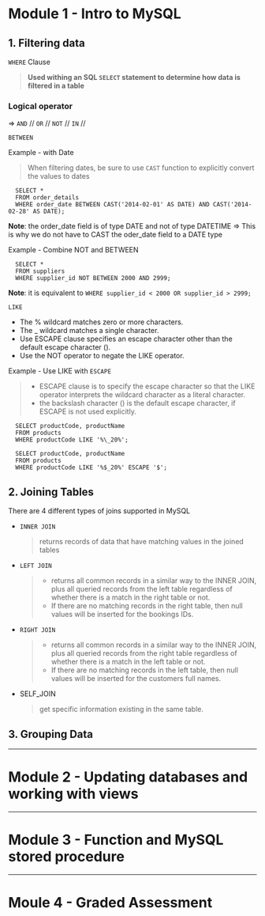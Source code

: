 # Module 1 - Intro to MySQL
## 1. Filtering data
`WHERE` Clause 
> __Used withing an SQL `SELECT` statement to determine how data is filtered in a table__

### Logical operator 
=> `AND` // `OR` // `NOT` // `IN` // 

`BETWEEN`

Example - with Date
> When filtering dates, be sure to use `CAST` function to explicitly convert the values to dates
```
  SELECT *
  FROM order_details
  WHERE order_date BETWEEN CAST('2014-02-01' AS DATE) AND CAST('2014-02-28' AS DATE);
```
**Note**: the order_date field is of type DATE and not of type DATETIME => This is why we do not have to CAST the oder_date field to a DATE type

Example - Combine NOT and BETWEEN
```
  SELECT *
  FROM suppliers
  WHERE supplier_id NOT BETWEEN 2000 AND 2999;
```
**Note**: it is equivalent to `WHERE supplier_id < 2000 OR supplier_id > 2999;`

`LIKE`
* The % wildcard matches zero or more characters.
* The _ wildcard matches a single character.
* Use ESCAPE clause specifies an escape character other than the default escape character (\).
* Use the NOT operator to negate the LIKE operator.

Example - Use LIKE with `ESCAPE`
> * ESCAPE clause is to specify the escape character so that the LIKE operator interprets the wildcard character as a literal character.
> * the backslash character (\) is the default escape character, if ESCAPE is not used explicitly.
```
  SELECT productCode, productName
  FROM products
  WHERE productCode LIKE '%\_20%';
```

```
  SELECT productCode, productName
  FROM products
  WHERE productCode LIKE '%$_20%' ESCAPE '$';
```

## 2. Joining Tables

There are 4 different types of joins supported in MySQL
* `INNER JOIN `
  > returns records of data that have matching values in the joined tables
* `LEFT JOIN`
  > * returns all common records in a similar way to the INNER JOIN, plus all queried records from the left table regardless of whether there is a match in the right table or not.
  > * If there are no matching records in the right table, then null values will be inserted for the bookings IDs. 
* `RIGHT JOIN`
  > * returns all common records in a similar way to the INNER JOIN, plus all queried records from the right table regardless of whether there is a match in the left table or not.
  > * If there are no matching records in the left table, then null values will be inserted for the customers full names.
* SELF_JOIN
  > get specific information existing in the same table.

## 3. Grouping Data



-----
# Module 2 - Updating databases and working with views


-----
# Module 3 - Function and MySQL stored procedure

-----
# Moule 4 - Graded Assessment
